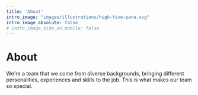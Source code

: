 ```yaml
---
title: 'About'
intro_image: "images/illustrations/high-five-pana.svg"
intro_image_absolute: false
# intro_image_hide_on_mobile: false
---
```


# About

We're a team that we come from diverse backgrounds, bringing different personalities, experiences and skills to the job. This is what makes our team so special.
